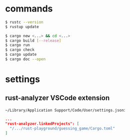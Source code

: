 # commands
```bash
$ rustc --version
$ rustup update

$ cargo new <...> && cd <...>
$ cargo build [--release]
$ cargo run
$ cargo check
$ cargo update
$ cargo doc --open
```

# settings
## rust-analyzer VSCode extension
`~/Library/Application Support/Code/User/settings.json`:

```json
...
"rust-analyzer.linkedProjects": [
  "/.../rust-playground/guessing_game/Cargo.toml"
]
```
